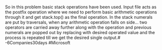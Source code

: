 So in this problem basic stack operations have been used. Input file acts as the postfix operation where we need to perform basic arithmetic operations through it and get stack.top()
 as the final operation. In the stack numerals are put by traversals, when any arithmetic operation falls on side... two operators are carried away further along with the
 operation and previous numerals are popped out by replacing with desired operated value and the process is repeated till we get the desired single output.# -6Companies30days
#Microsoft

